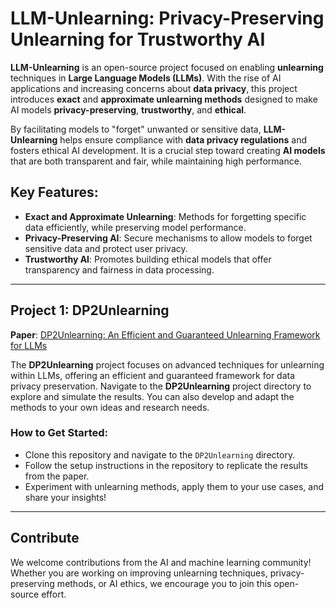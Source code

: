 # LLM-Unlearning: Privacy-Preserving Unlearning for Trustworthy AI

**LLM-Unlearning** is an open-source project focused on enabling **unlearning** techniques in **Large Language Models (LLMs)**. With the rise of AI applications and increasing concerns about **data privacy**, this project introduces **exact** and **approximate unlearning methods** designed to make AI models **privacy-preserving**, **trustworthy**, and **ethical**. 

By facilitating models to "forget" unwanted or sensitive data, **LLM-Unlearning** helps ensure compliance with **data privacy regulations** and fosters ethical AI development. It is a crucial step toward creating **AI models** that are both transparent and fair, while maintaining high performance.

## Key Features:
- **Exact and Approximate Unlearning**: Methods for forgetting specific data efficiently, while preserving model performance.
- **Privacy-Preserving AI**: Secure mechanisms to allow models to forget sensitive data and protect user privacy.
- **Trustworthy AI**: Promotes building ethical models that offer transparency and fairness in data processing.

---

## Project 1: DP2Unlearning

**Paper**: [DP2Unlearning: An Efficient and Guaranteed Unlearning Framework for LLMs](https://papers.ssrn.com/sol3/papers.cfm?abstract_id=5217160)

The **DP2Unlearning** project focuses on advanced techniques for unlearning within LLMs, offering an efficient and guaranteed framework for data privacy preservation. Navigate to the **DP2Unlearning** project directory to explore and simulate the results. You can also develop and adapt the methods to your own ideas and research needs.

### How to Get Started:
- Clone this repository and navigate to the `DP2Unlearning` directory.
- Follow the setup instructions in the repository to replicate the results from the paper.
- Experiment with unlearning methods, apply them to your use cases, and share your insights!

---

## Contribute

We welcome contributions from the AI and machine learning community! Whether you are working on improving unlearning techniques, privacy-preserving methods, or AI ethics, we encourage you to join this open-source effort. 
